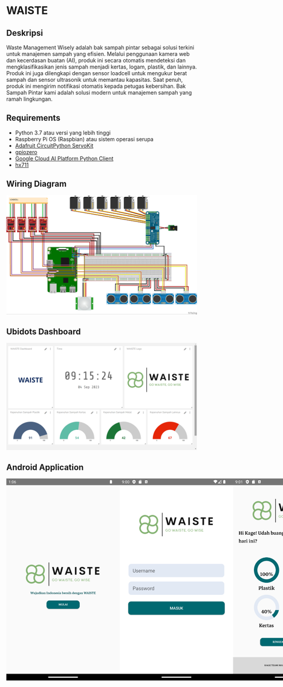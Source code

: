 # WAISTE

## Deskripsi
Waste Management Wisely adalah bak sampah pintar sebagai solusi terkini untuk manajemen sampah yang efisien. Melalui penggunaan kamera web dan kecerdasan buatan (AI), produk ini secara otomatis mendeteksi dan mengklasifikasikan jenis sampah menjadi kertas, logam, plastik, dan lainnya. Produk ini juga dilengkapi dengan sensor loadcell untuk mengukur berat sampah dan sensor ultrasonik untuk memantau kapasitas. Saat penuh, produk ini mengirim notifikasi otomatis kepada petugas kebersihan. Bak Sampah Pintar kami adalah solusi modern untuk manajemen sampah yang ramah lingkungan.

## Requirements
- Python 3.7 atau versi yang lebih tinggi
- Raspberry Pi OS (Raspbian) atau sistem operasi serupa
- [Adafruit CircuitPython ServoKit](https://circuitpython.readthedocs.io/projects/servokit/en/latest/index.html)
- [gpiozero](https://gpiozero.readthedocs.io/en/stable/)
- [Google Cloud AI Platform Python Client](https://pypi.org/project/google-cloud-aiplatform/)
- [hx711](https://pypi.org/project/hx711/)

## Wiring Diagram
![Dashboard Ubidots Waiste](images/wiring_diagram.jpg)

## Ubidots Dashboard
![Dashboard Ubidots Waiste](images/ubidots_dashboard.png)

## Android Application

<div style="display: flex; justify-content: space-between;">
    <img src="images/apps_1.png" alt="Android Application UI" width="300" height="533">
    <img src="images/apps_2.png" alt="Android Application UI" width="300" height="533">
    <img src="images/apps_3.png" alt="Android Application UI" width="300" height="533">
    <img src="images/apps_4.png" alt="Android Application UI" width="300" height="533">
    <img src="images/apps_5.png" alt="Android Application UI" width="300" height="533">
    <img src="images/apps_6.png" alt="Android Application UI" width="300" height="533">
</div>

